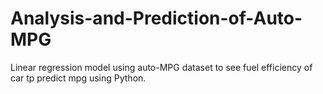 # Analysis-and-Prediction-of-Auto-MPG
Linear regression model using auto-MPG dataset to see fuel efficiency of car tp predict mpg using Python.
